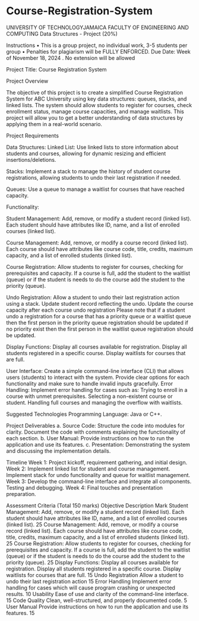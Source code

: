 # Course-Registration-System

UNIVERSITY OF TECHNOLOGYJAMAICA
FACULTY OF ENGINEERING AND COMPUTING
Data Structures - Project (20%)

  Instructions
    • This is a group project, no individual work, 3-5 students per group
    • Penalties for plagiarism will be FULLY ENFORCED.
  Due Date: Week of November 18, 2024 . No extension will be allowed
  
Project Title:
  Course Registration System

Project Overview

The objective of this project is to create a simplified Course Registration System for ABC
University using key data structures: queues, stacks, and linked lists. The system should allow
students to register for courses, check enrollment status, manage course capacities, and manage
waitlists. This project will allow you to get a better understanding of data structures by applying
them in a real-world scenario.

Project Requirements

Data Structures:
  Linked List: Use linked lists to store information about students and courses, allowing for dynamic
  resizing and efficient insertions/deletions.
  
  Stacks: Implement a stack to manage the history of student course registrations, allowing students
  to undo their last registration if needed.
  
  Queues: Use a queue to manage a waitlist for courses that have reached capacity.
  
Functionality:

Student Management:
  Add, remove, or modify a student record (linked list).
  Each student should have attributes like ID, name, and a list of enrolled courses (linked list).
  
Course Management:
  Add, remove, or modify a course record (linked list).
  Each course should have attributes like course code, title, credits, maximum capacity, and a list of
  enrolled students (linked list).
  
Course Registration:
  Allow students to register for courses, checking for prerequisites and capacity.
  If a course is full, add the student to the waitlist (queue) or if the student is needs to do the course
  add the student to the priority (queue).
  
Undo Registration:
  Allow a student to undo their last registration action using a stack.
  Update student record reflecting the undo.
  Update the course capacity after each course undo registration
  Please note that if a student undo a registration for a course that has a priority queue or a waitlist
  queue then the first person in the priority queue registration should be updated if no priority exist
  then the first person in the waitlist queue registration should be updated.
  
Display Functions:
  Display all courses available for registration.
  Display all students registered in a specific course.
  Display waitlists for courses that are full.
  
User Interface:
  Create a simple command-line interface (CLI) that allows users (students) to interact with the
  system.
  Provide clear options for each functionality and make sure to handle invalid inputs gracefully.
Error Handling:
  Implement error handling for cases such as:
  Trying to enroll in a course with unmet prerequisites.
  Selecting a non-existent course or student.
  Handling full courses and managing the overflow with waitlists.
  
Suggested Technologies
  Programming Language: Java or C++.
  
Project Deliverables
  a. Source Code:
    Structure the code into modules for clarity.
    Document the code with comments explaining the functionality of each section.
  b. User Manual:
    Provide instructions on how to run the application and use its features.
  c. Presentation:
    Demonstrating the system and discussing the implementation details.
    
Timeline
Week 1: 
  Project kickoff, requirement gathering, and initial design.
Week 2: 
  Implement linked list for student and course management. Implement stack for undo
functionality and queue for waitlist management.
Week 3: 
  Develop the command-line interface and integrate all components. Testing and
debugging.
Week 4: 
  Final touches and presentation preparation.

Assessment Criteria (Total 150 marks)
Objective Description Mark
Student Management: Add, remove, or modify a
student record (linked list).
Each student should have
attributes like ID, name, and a
list of enrolled courses (linked
list).
25
Course Management: Add, remove, or modify a
course record (linked list).
Each course should have
attributes like course code, title,
credits, maximum capacity, and
a list of enrolled students
(linked list).
25
Course Registration: Allow students to register for
courses, checking for
prerequisites and capacity.
If a course is full, add the
student to the waitlist (queue)
or if the student is needs to do
the course add the student to the
priority (queue).
25
Display Functions: Display all courses available
for registration.
Display all students registered
in a specific course.
Display waitlists for courses
that are full.
15
Undo Registration Allow a student to undo their
last registration action
15
Error Handling Implement error handling for
cases which will cause program
crashing or unexpected results.
10
Usability Ease of use and clarity of the
command-line interface.
15
Code Quality Clean, well-structured, and
properly documented code.
5
User Manual Provide instructions on how to
run the application and use its
features.
15
